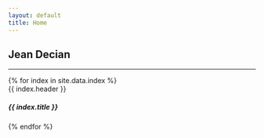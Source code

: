 ```yaml
---
layout: default
title: Home
---
```


<div class="container" style="margin-top: 1em">
  <h2>Jean Decian</h2>
  <hr />
  <div class="row">
    {% for index in site.data.index %}
    <div class="{{ index.class }}">
      <div class="card text-center h-100">
        <div class="card-header">{{ index.header }}</div>
        <div class="card-body">
          <h5 class="card-title mb-0">{{ index.title }}</h5>
        </div>
      </div>
    </div>
    {% endfor %}
  </div>
</div>
